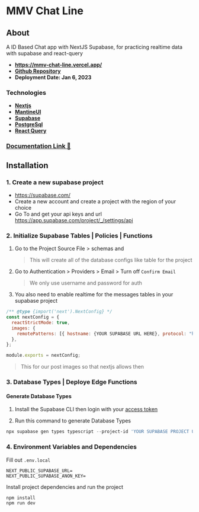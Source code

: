 # MMV Chat Line
## About

A ID Based Chat app with NextJS Supabase, for practicing realtime data with supabase and react-query

- **https://mmv-chat-line.vercel.app/**
- **[Github Repository](https://github.com/mmvergara/mmv-chat-line)**
- **Deployment Date: Jan 6, 2023**

### Technologies

- **[Nextjs](https://nextjs.org/)**
- **[MantineUI](https://mantine.dev/)**
- **[Supabase](https://supabase.com/)**
- **[PostgreSql](https://www.postgresql.org/)**
- **[React Query](https://react-query.tanstack.com/)**

### [Documentation Link 📃](https://mmv-docs.vercel.app/docs/chat-line/)

## Installation

### 1. Create a new supabase project

- https://supabase.com/ <br/>
- Create a new account and create a project with the region of your choice
- Go To and get your api keys and url https://app.supabase.com/project/_/settings/api

### 2. Initialize Supabase Tables | Policies | Functions

1. Go to the Project Source File > schemas and <br/>
   > This will create all of the database configs like table for the project

2. Go to Authentication > Providers > Email > Turn off `Confirm Email`
   > We only use username and password for auth
   
3. You also need to enable realtime for the messages tables in your supabase project 
```js
/** @type {import('next').NextConfig} */
const nextConfig = {
  reactStrictMode: true,
  images: {
    remotePatterns: [{ hostname: {YOUR SUPABASE URL HERE}, protocol: "https" }],
  },
};

module.exports = nextConfig;
```

> This for our post images so that nextjs allows then

### 3. Database Types | Deploye Edge Functions

#### Generate Database Types

1. Install the Supabase CLI then login with your [access token](https://app.supabase.com/account/tokens)

2. Run this command to generate Database Types

```powershell
npx supabase gen types typescript --project-id 'YOUR SUPABASE PROJECT URL HERE' --schema public > supabase/db-generated-types.ts
```

### 4. Environment Variables and Dependencies
Fill out `.env.local`

```
NEXT_PUBLIC_SUPABASE_URL=
NEXT_PUBLIC_SUPABASE_ANON_KEY=
```

Install project dependencies and run the project

```powershell
npm install
npm run dev
```
